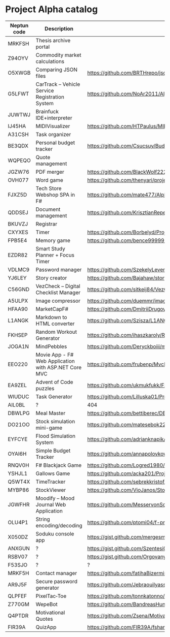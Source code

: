 # Project Alpha catalog

| Neptun code | Description | URL |
| --- | --- | --- |
| MRKFSH | Thesis archive portal |  |
| Z94OYV | Commodity market calculations | |
| O5XWGB | Comparing JSON files | https://github.com/BRTHrepo/jsonComparator |
| G5LFWT | CarTrack – Vehicle Service Registration System | https://github.com/NoAr2011/AlphaProject |
| JUWTWJ | Brainfuck IDE+interpreter | |
| IJ45HA | MIDIVisualizer | https://github.com/HTPaulus/MIDIVisualizer |
| A31CSH | Task organizer | |
| BE3QDX | Personal budget tracker | https://github.com/Csucsuy/BudgetTracker |
| WQPEQO | Quote management | |
| JGZW76 | PDF merger | https://github.com/BlackWolf222/FSHARP-project-alpha |
| OVH077 | Word game | https://github.com/thenyari/projectalpha |
| FJXZ5D | Tech Store Webshop SPA in F# | https://github.com/mate477/AlphaProject |
| QDDSEJ | Document management | https://github.com/KrisztianRepei/dokumentumkezelo-fsharp |
| BKUVZJ | Registrar | |
| CXYXES | Timer | https://github.com/Borbelyd/Project_alpha |
| FPB5E4 | Memory game | https://github.com/bence999999999/F_Sharp_MemoryGame |
| EZDR82 | Smart Study Planner + Focus Timer | |
| VDLMC9 | Password manager | https://github.com/SzekelyLevente/PwdHandler |
| YJ6LEY | Story creator | https://github.com/Bajahaw/story-creator |
| C56GND | VezCheck – Digital Checklist Manager | https://github.com/sitkeij84/VezCheck |
| A5ULPX | Image compressor | https://github.com/duemmr/image-compressor |
| HFAA90 | MarketCapF# | https://github.com/DmitriiDrugov/MarketCapFSHARP |
| L1ANGK | Markdown to HTML converter | https://github.com/Szisza/L1ANGK_Project_Alpha |
| FKHSEP | Random Workout Generator | https://github.com/ihaszkaroly/RandomWorkoutGenerator/tree/main |
| JOGA1N | MindPebbles | https://github.com/Deryckboiii/mindpebbles |
| EEO220 | Movie App - F# Web Application with ASP.NET Core MVC | https://github.com/frubenp/MvcMovie |
| EA9ZEL | Advent of Code puzzles | https://github.com/ukmukfukk/FSProjectAlpha |
| WIUDUC | Task Generator | https://github.com/Lilluska01/ProjectAlpha |
| AIL0BL | ? | 404 |
| DBWLPG | Meal Master | https://github.com/bettiberec/DBWLPG_Project_Alpha |
| DO21OO | Stock simulation mini-game | https://github.com/matesebok22/f-sharp-project-alpha |
| EYFCYE | Flood Simulation System | https://github.com/adrianknapik/FloodSimulator |
| OYAI6H | Simple Budget Tracker | https://github.com/annapolovkova/simple-budget-tracker |
| RNQV0H | F# Blackjack Game | https://github.com/Logred1980/F_ProjectGame |
| YSHJL1 | Gallows Game | https://github.com/acka201/Project-first |
| Q5WT4X | TimeTracker | https://github.com/sebrekkristof/project_alpha |
| MYBP86 | StockViewer | https://github.com/VioJanos/StockViewer |
| JGWFHR | Moodify – Mood Journal Web Application | https://github.com/MesservonSchwanz/Mood |
| OLU4P1 | String encoding/decoding | https://github.com/ptomi04/f-project |
| X050DZ | Soduku console app | https://gist.github.com/mergesm/6d69171f0f2436ff6af42186ac705957 |
| ANXGUN | ? | https://gist.github.com/Szentesi0630/06104943092b2732a8028009a4360504 |
| RSBV07 | ? | https://gist.github.com/Orgovanyij/977f61bc123a9802649cf5b649b6a8c9 |
| F53SJO | ? | ? |
| MRKF5H | Contact manager | https://github.com/fatihaBizermimne/Student_Contact |
| AR9J5F | Secure password generator | https://github.com/Jebraouilyass/FSharpPasswordGenerator |
| QLPFEF | PixelTac‑Toe | https://github.com/tonnkatonno/pixeltac-toe |
| Z770GM | WepeBot | https://github.com/BandreasHun/Fsharptelgrambot |
| Q4PTDR | Motivational Quotes | https://github.com/Zsena/MotivationalQuotes |
| FIR39A | QuizApp | https://github.com/FIR39A/fsharp-quiz-app |

